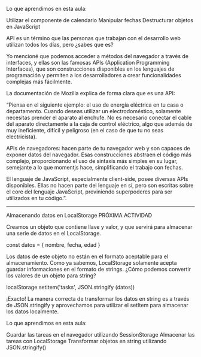 Lo que aprendimos en esta aula:

Utilizar el componente de calendario
Manipular fechas
Destructurar objetos en JavaScript

API es un término que las personas que trabajan con el desarrollo web utilizan todos los días, pero ¿sabes que es?

Yo mencioné que podemos acceder a métodos del navegador a través de interfaces, y ellas son las famosas APIs (Application Programming Interfaces), que son construcciones disponibles en los lenguajes de programación y permiten a los desarrolladores a crear funcionalidades complejas más fácilmente.

La documentación de Mozilla explica de forma clara que es una API:

“Piensa en el siguiente ejemplo: el uso de energía eléctrica en tu casa o departamento. Cuando deseas utilizar un electrodoméstico, solamente necesitas prender el aparato al enchufe. No es necesario conectar el cable del aparato directamente a la caja de control eléctrico, algo que además de muy ineficiente, difícil y peligroso (en el caso de que tu no seas electricista).

APIs de navegadores: hacen parte de tu navegador web y son capaces de exponer datos del navegador. Esas construcciones abstraen el código más complejo, proporcionando el uso de sintaxis más simples en su lugar, semejante a lo que momentjs hace, simplificando el trabajo con fechas.

El lenguaje de JavaScript, especialmente client-side, posee diversas APIs disponibles. Ellas no hacen parte del lenguaje en sí, pero son escritas sobre el core del lenguaje JavaScript, proviniendo superpoderes para ser utilizados en tu código.”.

---------------------

Almacenando datos en LocalStorage
PRÓXIMA ACTIVIDAD

Creamos un objeto que contiene llave y valor, y que servirá para almacenar una serie de datos en el LocalStorage.

const datos = {
   nombre,
   fecha,
   edad
}

Los datos de este objeto no están en el formato aceptable para el almacenamiento. Como ya sabemos, LocalStorage solamente acepta guardar informaciones en el formato de strings. ¿Cómo podemos convertir los valores de un objeto para string?

localStorage.setItem('tasks', JSON.stringify (datos))

¡Exacto! La manera correcta de transformar los datos en string es a través de JSON.stringify y aprovechamos para utilizar el setItem para almacenar los datos localmente.


Lo que aprendimos en esta aula:

Guardar las tareas en el navegador utilizando SessionStorage
Almacenar las tareas con LocalStorage
Transformar objetos en string utilizando JSON.stringify()